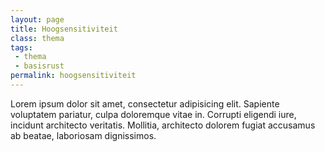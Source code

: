 ```yaml
---
layout: page
title: Hoogsensitiviteit
class: thema
tags:
 - thema
 - basisrust
permalink: hoogsensitiviteit
---
```

Lorem ipsum dolor sit amet, consectetur adipisicing elit. Sapiente voluptatem pariatur, culpa doloremque vitae in. Corrupti eligendi iure, incidunt architecto veritatis. Mollitia, architecto dolorem fugiat accusamus ab beatae, laboriosam dignissimos.
